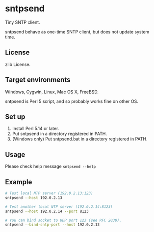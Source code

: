 sntpsend
========

Tiny SNTP client.

sntpsend behave as one-time SNTP client, but does not update system time.

License
-------

zlib License.

Target environments
-------------------

Windows, Cygwin, Linux, Mac OS X, FreeBSD.

sntpsend is Perl 5 script, and so probably works fine on other OS.

Set up
------

1. Install Perl 5.14 or later.
2. Put sntpsend in a directory registered in PATH.
3. (Windows only) Put sntpsend.bat in a directory registered in PATH.

Usage
-----

Please check help message `sntpsend --help`

Example
-------

```sh
# Test local NTP server (192.0.2.13:123)
sntpsend --host 192.0.2.13

# Test another local NTP server (192.0.2.14:8123)
sntpsend --host 192.0.2.14 --port 8123

# You can bind socket to UDP port 123 (see RFC 2030).
sntpsend --bind-sntp-port --host 192.0.2.13
```
